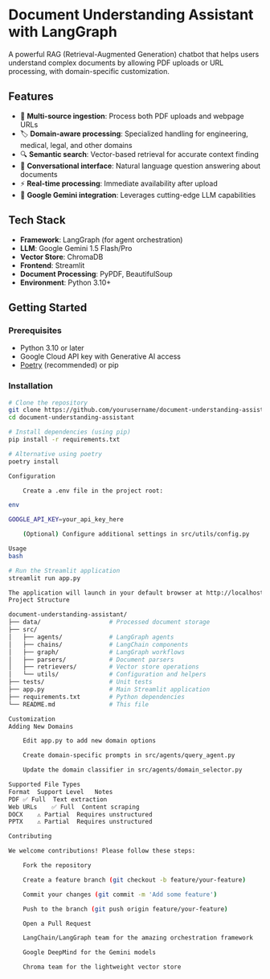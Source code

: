 # Document Understanding Assistant with LangGraph

A powerful RAG (Retrieval-Augmented Generation) chatbot that helps users understand complex documents by allowing PDF uploads or URL processing, with domain-specific customization.

## Features

- 📄 **Multi-source ingestion**: Process both PDF uploads and webpage URLs
- 🏷️ **Domain-aware processing**: Specialized handling for engineering, medical, legal, and other domains
- 🔍 **Semantic search**: Vector-based retrieval for accurate context finding
- 💬 **Conversational interface**: Natural language question answering about documents
- ⚡ **Real-time processing**: Immediate availability after upload
- 🧠 **Google Gemini integration**: Leverages cutting-edge LLM capabilities

## Tech Stack

- **Framework**: LangGraph (for agent orchestration)
- **LLM**: Google Gemini 1.5 Flash/Pro
- **Vector Store**: ChromaDB
- **Frontend**: Streamlit
- **Document Processing**: PyPDF, BeautifulSoup
- **Environment**: Python 3.10+

## Getting Started

### Prerequisites

- Python 3.10 or later
- Google Cloud API key with Generative AI access
- [Poetry](https://python-poetry.org/) (recommended) or pip

### Installation

```bash
# Clone the repository
git clone https://github.com/yourusername/document-understanding-assistant.git
cd document-understanding-assistant

# Install dependencies (using pip)
pip install -r requirements.txt

# Alternative using poetry
poetry install

Configuration

    Create a .env file in the project root:

env

GOOGLE_API_KEY=your_api_key_here

    (Optional) Configure additional settings in src/utils/config.py

Usage
bash

# Run the Streamlit application
streamlit run app.py

The application will launch in your default browser at http://localhost:8501
Project Structure

document-understanding-assistant/
├── data/                   # Processed document storage
├── src/
│   ├── agents/             # LangGraph agents
│   ├── chains/             # LangChain components
│   ├── graph/              # LangGraph workflows
│   ├── parsers/            # Document parsers
│   ├── retrievers/         # Vector store operations
│   └── utils/              # Configuration and helpers
├── tests/                  # Unit tests
├── app.py                  # Main Streamlit application
├── requirements.txt        # Python dependencies
└── README.md               # This file

Customization
Adding New Domains

    Edit app.py to add new domain options

    Create domain-specific prompts in src/agents/query_agent.py

    Update the domain classifier in src/agents/domain_selector.py

Supported File Types
Format	Support Level	Notes
PDF	✅ Full	Text extraction
Web URLs	✅ Full	Content scraping
DOCX	⚠️ Partial	Requires unstructured
PPTX	⚠️ Partial	Requires unstructured

Contributing

We welcome contributions! Please follow these steps:

    Fork the repository

    Create a feature branch (git checkout -b feature/your-feature)

    Commit your changes (git commit -m 'Add some feature')

    Push to the branch (git push origin feature/your-feature)

    Open a Pull Request

    LangChain/LangGraph team for the amazing orchestration framework

    Google DeepMind for the Gemini models

    Chroma team for the lightweight vector store
